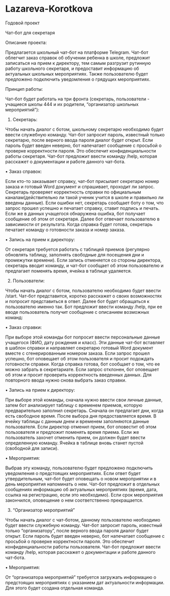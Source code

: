 # Lazareva-Korotkova

Годовой проект

Чат-бот для секретаря

Описание проекта:

Предлагается школьный чат-бот на платформе Telegram.
Чат-бот облегчит заказ справок об обучении ребенка в школе, предложит записаться на прием к директору, тем самым разгрузит рутинную работу школьного секретаря, и предоставит информацию об актуальных школьных мероприятиях. Также пользователю будет предложено подключить уведомления о грядущих мероприятиях.

Принцип работы:

Чат-бот будет работать на три фронта (секретарь, пользователи - учащиеся школы 444 и их родители, “организатор школьных мероприятий”):

1.	Секретарь:

Чтобы начать диалог с ботом, школьному секретарю необходимо будет ввести служебную команду. 
Чат-бот запросит пароль, известный только секретарю, после верного ввода пароля диалог будет открыт.
Если пароль будет введен неверно, бот напечатает сообщение с просьбой о проверке корректности пароля. 
Это обеспечит конфиденциальности работы секретаря. 
Чат-бот предложит ввести команду /help, которая расскажет о документации и работе данного чат-бота.

•	Заказ справок:

  Если кто-то заказывает справку, чат-бот присылает секретарю номер заказа и готовый Word документ и спрашивает, проходит ли запрос.
  Секретарь проверяет корректность справки по официальным каналам(действительно ли такой ученик учится в школе и правильно ли введены данные). 
  Если ошибки нет, секретарь сообщает боту о том, что запрос прошел успешно и печатает справку, ставит подпись и печать. 
  Если же в данных учащегося обнаружена ошибка, бот получает сообщение об этом от секретаря. 
  Далее бот отвечает пользователю в зависимости от результата. Когда справка будет готова, секретарь печатает команду о готовности заказа и номер заказа.
  
•	Запись на прием к директору:

  От секретаря требуется работать с таблицей приемов (регулярно обновлять таблицу, заполнять свободные для посещения дни и промежутки времени). 
  Если запись отменяется со стороны директора, секретарь вводит команду, и чат-бот сообщает об этом пользователю и предлагает поменять время, 
  ячейка в таблице удаляется.
  
2.	Пользователи:

Чтобы начать диалог с ботом, пользователю необходимо будет ввести /start. 
Чат-бот представится, коротко расскажет о своих возможностях и попросит представиться в ответ. 
Далее бот будет обращаться к пользователю именно так. 
Бот предложит ввести команду /help, при ее вводе пользователь получит сообщение с описанием возможных команд:

•	Заказ справки:

  При выборе этой команды бот попросит ввести персональные данные учащегося (ФИО, дату рождения и класс). 
  Эти данные чат-бот вставляет в шаблон справки и направляет секретарю готовый Word документ вместе с сгенерированным номером заказа. 
  Если запрос прошел успешно, бот оповещает об этом пользователя и просит подождать готовности справки. 
  Когда справка готова, бот сообщает о том, что ее можно забрать в секретариате. 
  Если запрос отклонен, бот оповещает об этом и просит проверить корректность введенных данных. 
  Для повторного ввода нужно снова выбрать заказ справки.
  
•	Запись на прием к директору:

  При выборе этой команды, сначала нужно ввести свои личные данные, затем бот анализирует таблицу с временем приемов, которую предварительно заполнил секретарь. 
  Сначала он предлагает дни, когда есть свободное время. После выбора дня предоставляется время. 
  В ячейку таблицы с данным днем и временем заполняются данные пользователя.
  Если директор отменил прием, бот оповестит об этом пользователя и предложит поменять время приема. 
  Если же пользователь захочет отменить прием, он должен будет ввести определенную команду. 
  Ячейка в таблице вновь станет пустой (свободной для записи).
  
•	Мероприятия:

  Выбрав эту команду, пользователю будет предложено подключить уведомления о предстоящих мероприятиях. 
  Если ответ будет утвердительным, чат-бот будет оповещать о новом мероприятии и в день мероприятия напоминать о нем.
  Чат-бот предложит в отдельных сообщениях информацию об актуальных мероприятиях (время, дата, ссылка на регистрацию, если это необходимо). 
  Если срок мероприятия закончился, оповещение о нем соответственно прекращается.
  
3.	“Организатор мероприятий”

Чтобы начать диалог с чат-ботом, данному пользователю необходимо будет ввести служебную команду. 
Чат-бот запросит пароль, известный только “организатору”, после верного ввода пароля диалог будет открыт.
Если пароль будет введен неверно, бот напечатает сообщение с просьбой о проверке корректности пароля. 
Это обеспечит конфиденциальности работы пользователя. 
Чат-бот предложит ввести команду /help, которая расскажет о документации и работе данного чат-бота.

•	Мероприятия:

  От “организатора мероприятий” требуется загружать информацию о предстоящих мероприятиях с указанием дат актуальности информации. 
  Для этого будет создана отдельная команда.

